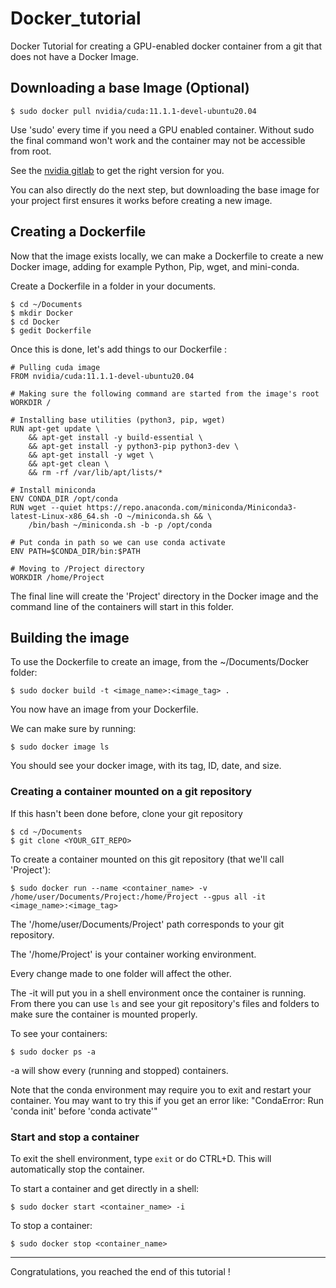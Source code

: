 # Docker_tutorial
Docker Tutorial for creating a GPU-enabled docker container from a git that does not have a Docker Image. 

## Downloading a base Image (Optional)

```
$ sudo docker pull nvidia/cuda:11.1.1-devel-ubuntu20.04
```

Use 'sudo' every time if you need a GPU enabled container. Without sudo the final command won't work and the container may not be accessible from root.

See the [nvidia gitlab](https://gitlab.com/nvidia/container-images/cuda/blob/master/doc/supported-tags.md) to get the right version for you.

You can also directly do the next step, but downloading the base image for your project first ensures it works before creating a new image.

## Creating a Dockerfile

Now that the image exists locally, we can make a Dockerfile to create a new Docker image, adding for example Python, Pip, wget, and mini-conda.

Create a Dockerfile in a folder in your documents.
```
$ cd ~/Documents
$ mkdir Docker
$ cd Docker
$ gedit Dockerfile
```

Once this is done, let's add things to our Dockerfile :
```
# Pulling cuda image
FROM nvidia/cuda:11.1.1-devel-ubuntu20.04

# Making sure the following command are started from the image's root
WORKDIR /

# Installing base utilities (python3, pip, wget)
RUN apt-get update \
    && apt-get install -y build-essential \
    && apt-get install -y python3-pip python3-dev \
    && apt-get install -y wget \
    && apt-get clean \
    && rm -rf /var/lib/apt/lists/*

# Install miniconda
ENV CONDA_DIR /opt/conda
RUN wget --quiet https://repo.anaconda.com/miniconda/Miniconda3-latest-Linux-x86_64.sh -O ~/miniconda.sh && \
    /bin/bash ~/miniconda.sh -b -p /opt/conda

# Put conda in path so we can use conda activate
ENV PATH=$CONDA_DIR/bin:$PATH

# Moving to /Project directory
WORKDIR /home/Project
```
The final line will create the 'Project' directory in the Docker image and the command line of the containers will start in this folder.

## Building the image

To use the Dockerfile to create an image, from the ~/Documents/Docker folder:
```
$ sudo docker build -t <image_name>:<image_tag> .
```
You now have an image from your Dockerfile.

We can make sure by running:
```
$ sudo docker image ls
```

You should see your docker image, with its tag, ID, date, and size.

### Creating a container mounted on a git repository
If this hasn't been done before, clone your git repository 
```
$ cd ~/Documents
$ git clone <YOUR_GIT_REPO>
```

To create a container mounted on this git repository (that we'll call 'Project'):
```
$ sudo docker run --name <container_name> -v /home/user/Documents/Project:/home/Project --gpus all -it <image_name>:<image_tag>
```
The '/home/user/Documents/Project' path corresponds to your git repository.

The '/home/Project' is your container working environment.

Every change made to one folder will affect the other.

The -it will put you in a shell environment once the container is running.
From there you can use `ls` and see your git repository's files and folders to make sure the container is mounted properly.

To see your containers:
```
$ sudo docker ps -a
```
-a will show every (running and stopped) containers.

Note that the conda environment may require you to exit and restart your container. You may want to try this if you get an error like: "CondaError: Run 'conda init' before 'conda activate'"

### Start and stop a container
To exit the shell environment, type `exit` or do CTRL+D.
This will automatically stop the container.

To start a container and get directly in a shell:
```
$ sudo docker start <container_name> -i
```

To stop a container:
```
$ sudo docker stop <container_name>
```
---

Congratulations, you reached the end of this tutorial !







